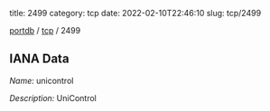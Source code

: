title: 2499
category: tcp
date: 2022-02-10T22:46:10
slug: tcp/2499

[portdb](/) / [tcp](/category/tcp.html) / 2499


## IANA Data

_Name:_ unicontrol

_Description:_ UniControl

